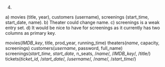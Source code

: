 4. 
a) movies (title, year), customers (username), screenings (start_time, start_date, name).
b) Theater could change name.
c) screenings is a weak entry set.
d) It would be nice to have for screenings as it currently has two columns as primary key.

movies(_IMDB_key_, title, prod_year, running_time)
theaters(_name_, capacity, screenings)
customers(_username_, password, full_name)
screenings(_start_time_, _start_date_, n_seats, /_name_/, /_IMDB_key_/, /title/)
tickets(_ticket_id_, /_start_date_/, /_username_/, /_name_/, /_start_time_/)